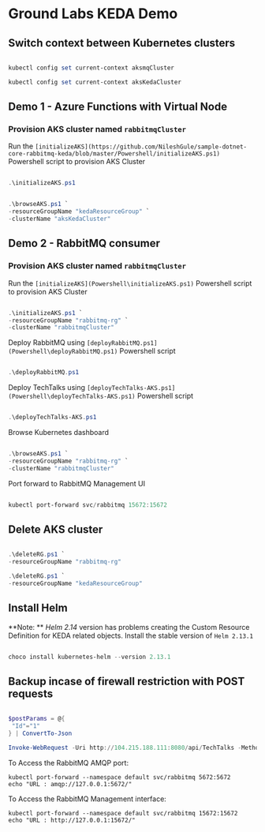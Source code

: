 # Ground Labs KEDA Demo

## Switch context between Kubernetes clusters

```Powershell

kubectl config set current-context aksmqCluster

kubectl config set current-context aksKedaCluster

```

## Demo 1 - Azure Functions with Virtual Node

### Provision AKS cluster named `rabbitmqCluster`

Run the `[initializeAKS](https://github.com/NileshGule/sample-dotnet-core-rabbitmq-keda/blob/master/Powershell/initializeAKS.ps1)` Powershell script to provision AKS Cluster

```Powershell

.\initializeAKS.ps1

```

```Powershell

.\browseAKS.ps1 `
-resourceGroupName "kedaResourceGroup" `
-clusterName "aksKedaCluster"

```

## Demo 2 - RabbitMQ consumer

### Provision AKS cluster named `rabbitmqCluster`

Run the `[initializeAKS](Powershell\initializeAKS.ps1)` Powershell script to provision AKS Cluster

```Powershell

.\initializeAKS.ps1 `
-resourceGroupName "rabbitmq-rg" `
-clusterName "rabbitmqCluster"

```

Deploy RabbitMQ using `[deployRabbitMQ.ps1](Powershell\deployRabbitMQ.ps1)` Powershell script

```powershell

.\deployRabbitMQ.ps1

```

Deploy TechTalks using `[deployTechTalks-AKS.ps1](Powershell\deployTechTalks-AKS.ps1)` Powershell script

```powershell

.\deployTechTalks-AKS.ps1

```

Browse Kubernetes dashboard

```Powershell

.\browseAKS.ps1 `
-resourceGroupName "rabbitmq-rg" `
-clusterName "rabbitmqCluster"

```

Port forward to RabbitMQ Management UI

```Powershell

kubectl port-forward svc/rabbitmq 15672:15672

```

## Delete AKS cluster

```Powershell

.\deleteRG.ps1 `
-resourceGroupName "rabbitmq-rg"

.\deleteRG.ps1 `
-resourceGroupName "kedaResourceGroup"

```

## Install Helm

**Note: ** _Helm 2.14_ version has problems creating the Custom Resource Definition for KEDA related objects. Install the stable version of `Helm 2.13.1`

```Powershell

choco install kubernetes-helm --version 2.13.1

```

## Backup incase of firewall restriction with POST requests

```Powershell

$postParams = @{
 "Id"="1"
} | ConvertTo-Json

Invoke-WebRequest -Uri http://104.215.188.111:8080/api/TechTalks -Method POST -ContentType "application/json" -Body $postParams

```

To Access the RabbitMQ AMQP port:

    kubectl port-forward --namespace default svc/rabbitmq 5672:5672
    echo "URL : amqp://127.0.0.1:5672/"

To Access the RabbitMQ Management interface:

    kubectl port-forward --namespace default svc/rabbitmq 15672:15672
    echo "URL : http://127.0.0.1:15672/"
